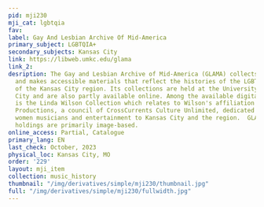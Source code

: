 ```yaml
---
pid: mji230
mji_cat: lgbtqia
fav: 
label: Gay And Lesbian Archive Of Mid-America
primary_subject: LGBTQIA+
secondary_subjects: Kansas City
link: https://libweb.umkc.edu/glama
link_2: 
desription: The Gay and Lesbian Archive of Mid-America (GLAMA) collects, preserves,
  and makes accessible materials that reflect the histories of the LGBT communities
  of the Kansas City region. Its collections are held at the University of Missouri-Kansas
  City and are also partly available online. Among the available digital collections
  is the Linda Wilson Collection which relates to Wilson's affiliation with Willow
  Productions, a council of CrossCurrents Culture Unlimited, dedicated to bringing
  women musicians and entertainment to Kansas City and the region.  GLAMA’s digital
  holdings are primarily image-based.
online_access: Partial, Catalogue
primary_lang: EN
last_check: October, 2023
physical_loc: Kansas City, MO
order: '229'
layout: mji_item
collection: music_history
thumbnail: "/img/derivatives/simple/mji230/thumbnail.jpg"
full: "/img/derivatives/simple/mji230/fullwidth.jpg"
---
```

